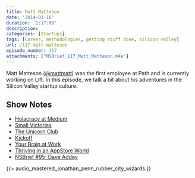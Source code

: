 ```yaml
---
title: Matt Matteson
date: '2014-01-16'
duration: '1:17:00'
description:
categories: [Startups]
tags: [Career, methodologies, getting stuff done, silicon valley]
url: /117-matt-matteson
episode_number: 117
attachments: ["NSBrief_117_Matt_Matteson.m4a"]
---
```


Matt Matteson ([@mattmatt](http://twitter.com/mattmatt)) was the first employee at Path and is currently working on Lift. In this episode, we talk a bit about his adventures in the Silicon Valley startup culture.

## Show Notes
- [Holacracy at Medium](http://firstround.com/article/How-Medium-is-building-a-new-kind-of-company-with-no-managers)
- [Small Victories](http://jack.ly/technical-projects/small-victories)
- [The Unicorn Club](http://techcrunch.com/2013/11/02/welcome-to-the-unicorn-club/)
- [Kickoff](http://kickoffapp.com)
- [Your Brain at Work](http://www.amazon.com/Your-Brain-Work-Strategies-Distraction/dp/0061771295/ref=sr_1_1?ie=UTF8&qid=1389673755&sr=8-1&keywords=your+brain+at+work)
- [Thriving in an AppStore World](http://jury.me/blog/2013/4/2/thriving-in-an-app-store-world)
- [NSBrief #95: Dave Addey](http://nsbrief.com/95-dave-addey)

{{> audio_mastered_jonathan_penn_rubber_city_wizards }}
